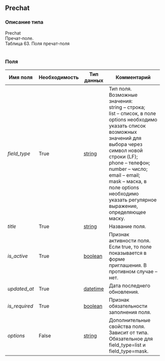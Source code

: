 
## Prechat

### Описание типа
Prechat<br/>Пречат-поле.<br/>Таблица 63. Поля пречат-поля<br/><br/>
### Поля

| Имя поля | Необходимость | Тип данных | Комментарий |
|---|---|---|---|
|*field_type*|True|[string](/docs/types/string.md)|Тип поля.<br/>Возможные значения:<br/>string – строка;<br/>list – список, в поле options необходимо указать список возможных значений для выбора через символ новой строки (LF);<br/>phone – телефон;<br/>number – число;<br/>email – email;<br/>mask – маска, в поле options необходимо указать регулярное выражение, определяющее маску.<br/>|
|*title*|True|[string](/docs/types/string.md)|Название поля.<br/>|
|*is_active*|True|[boolean](/docs/types/boolean.md)|Признак активности поля.<br/>Если true, то поле показывается в форме приглашения. В противном случае – нет.<br/>|
|*updated_at*|True|[datetime](/docs/types/datetime.md)|Дата последнего обновления.<br/>|
|*is_required*|True|[boolean](/docs/types/boolean.md)|Признак обязательности заполнения поля.<br/>|
|*options*|False|[string](/docs/types/string.md)|Дополнительные свойства поля. Зависит от типа.<br/>Обязательное для field_type=list и field_type=mask.<br/>|
